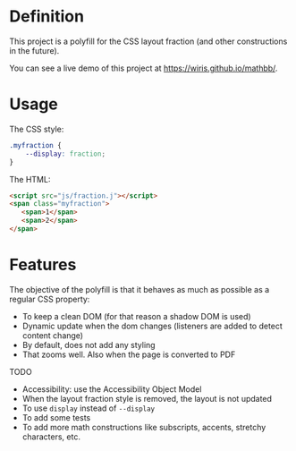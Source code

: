 # Definition
This project is a polyfill for the CSS layout fraction (and other constructions in the future).

You can see a live demo of this project at https://wiris.github.io/mathbb/.

# Usage

The CSS style:

```css
.myfraction {
    --display: fraction;
}
```

The HTML:

```html
<script src="js/fraction.j"></script>
<span class="myfraction">
   <span>1</span>
   <span>2</span>
</span>
```

# Features 

The objective of the polyfill is that it behaves as much as possible as a regular CSS property:

* To keep a clean DOM (for that reason a shadow DOM is used)
* Dynamic update when the dom changes (listeners are added to detect content change)
* By default, does not add any styling
* That zooms well. Also when the page is converted to PDF

TODO

* Accessibility: use the Accessibility Object Model
* When the layout fraction style is removed, the layout is not updated 
* To use `display` instead of `--display`
* To add some tests
* To add more math constructions like subscripts, accents, stretchy characters, etc.